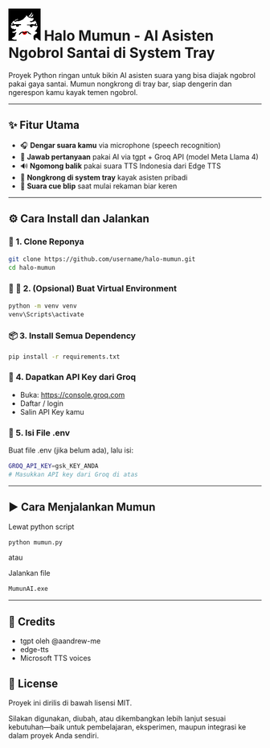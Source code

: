 # ![icon-mumun](mumun-tray.png) Halo Mumun - AI Asisten Ngobrol Santai di System Tray

Proyek Python ringan untuk bikin AI asisten suara yang bisa diajak ngobrol pakai gaya santai. Mumun nongkrong di tray bar, siap dengerin dan ngerespon kamu kayak temen ngobrol.

---

## ✨ Fitur Utama

- 🎧 **Dengar suara kamu** via microphone (speech recognition)
- 🧠 **Jawab pertanyaan** pakai AI via tgpt + Groq API (model Meta Llama 4)
- 🔊 **Ngomong balik** pakai suara TTS Indonesia dari Edge TTS
- 📌 **Nongkrong di system tray** kayak asisten pribadi 
- 🎵 **Suara cue blip** saat mulai rekaman biar keren

---

## ⚙️ Cara Install dan Jalankan

### 🧾 1. Clone Reponya

```bash
git clone https://github.com/username/halo-mumun.git
cd halo-mumun
```
### 🧾 🧪 2. (Opsional) Buat Virtual Environment

```bash
python -m venv venv
venv\Scripts\activate  
```

### 📦 3. Install Semua Dependency

```bash
pip install -r requirements.txt
```

### 🔑 4. Dapatkan API Key dari Groq

 - Buka: https://console.groq.com
 - Daftar / login
 - Salin API Key kamu

### 📝 5. Isi File .env

Buat file .env (jika belum ada), lalu isi:
```bash
GROQ_API_KEY=gsk_KEY_ANDA
# Masukkan API key dari Groq di atas
```
---

## ▶️ Cara Menjalankan Mumun

Lewat python script 
```bash
python mumun.py
```
atau 

Jalankan file 
```bash
MumunAI.exe
```

---

## 🧠 Credits
- tgpt oleh @aandrew-me
- edge-tts
- Microsoft TTS voices

## 📮 License

Proyek ini dirilis di bawah lisensi MIT.

Silakan digunakan, diubah, atau dikembangkan lebih lanjut sesuai kebutuhan—baik untuk pembelajaran, eksperimen, maupun integrasi ke dalam proyek Anda sendiri.
